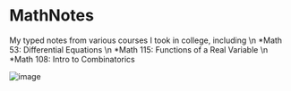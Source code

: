 # MathNotes
My typed notes from various courses I took in college, including
\n *Math 53: Differential Equations 
\n *Math 115: Functions of a Real Variable
\n *Math 108: Intro to Combinatorics

![image](https://s36537.pcdn.co/wp-content/uploads/2018/01/Orange-tabby-cat-sleeping-with-eyes-closed.jpg.optimal.jpg)

